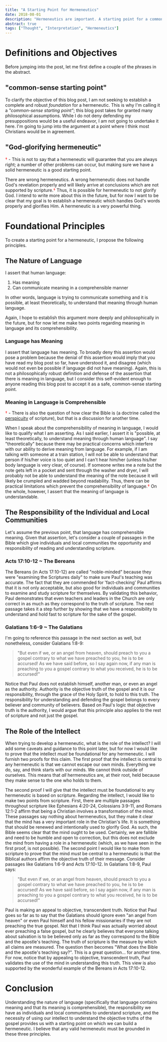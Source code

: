 ```yaml
---
title: "A Starting Point for Hermeneutics"
date: 2018-08-01
description: "Hermeneutics are important. A starting point for a common-sense, God-glorifying hermeneutic can be developed by considering the nature of language, the responsibility of the individual and local communities, and the role of the intellect in interpreting scripture."
abstract: true
tags: ["Thought", "Interpretation", "Hermeneutics"]
---
```


# Definitions and Objectives

Before jumping into the post, let me first define a couple of the phrases in the abstract.

## "common-sense starting point"

To clarify the objective of this blog post, I am not seeking to establish a complete and robust *foundation* for a hermeneutic. This is why I'm calling it a *"common-sense starting point"*; this blog post takes for granted many philosophical assumptions. While I do not deny defending my presuppositions would be a useful endeavor, I am not going to undertake it here. I'm going to jump into the argument at a point where I think most Christians would be in agreement.

## "God-glorifying hermeneutic"

<aside>
  <span style="color: red;">†</span> - This is not to say that a hermeneutic will guarantee that you are always right; a number of other problems can occur, but making sure we have a solid hermeneutic is a good starting point.
</aside>

There are wrong hermeneutics. A wrong hermeneutic does not handle God's revelation properly and will likely arrive at conclusions which are not supported by scripture.<span style="color: red;">†</span> Thus, it is possible for hermeneutic to not glorify God. I intend to write more about this in the future, but for now I want to be clear that my goal is to establish a hermeneutic which handles God's words properly and glorifies Him. A hermeneutic is a very powerful thing.

# Foundational Principles

To create a starting point for a hermeneutic, I propose the following principles.

## The Nature of Language

I assert that human language:

  1. Has meaning
  2. Can communicate meaning in a comprehensible manner

In other words, language is trying to communicate something and it is possible, at least theoretically, to understand that meaning through human language.

Again, I hope to establish this argument more deeply and philosophically in  the future, but for now let me make two points regarding meaning in language and its comprehensibility.

### Language has Meaning

I assert that language has meaning. To broadly deny this assertion would pose a problem because the denial of this assertion would imply that you have read my blog post so far, have understood it, and disagree (which would not even be possible if language did not have meaning). Again, this is not a philosophically robust definition and defense of the assertion that there is meaning in language, but I consider this self-evident enough to anyone reading this blog post to accept it as a safe, common-sense starting point.

### Meaning in Language is Comprehensible

<aside>
  <span style="color: red;">†</span> - There is also the question of how clear the Bible is (a doctrine called the <a href="https://www.merriam-webster.com/dictionary/perspicuous">perspicuity</a> of scripture), but that is a discussion for another time.
</aside>

When I speak about the comprehensibility of meaning in language, I would like to qualify what I am asserting. As I said earlier, I assert it is "possible, at least theoretically, to understand meaning through human language". I say "theoretically" because there may be practical concerns which interfere with our ability to derive meaning from language. For example, if I am talking with someone at a train station, I will not be able to understand that person if his/her voice is too quiet and I can't hear him/her (unless his/her body language is very clear, of course). If someone writes me a note but the note gets left in a pocket and sent through the washer and dryer, I will probably not be able to understand the meaning of the note because it will likely be crumpled and wadded beyond readability. Thus, there can be practical limitations which prevent the comprehensibility of language.<span style="color: red;">†</span> On the whole, however, I assert that the meaning of language is understandable.

## The Responsibility of the Individual and Local Communities

Let's assume the previous point, that language has comprehensible meaning. Given that assertion, let's consider a couple of passages in the Bible which give individuals and local communities the opportunity and responsibility of reading and understanding scripture.

### Acts 17:10-12 ~ The Bereans

The Bereans (in Acts 17:10-12) are called "noble-minded" because they were "examining the Scriptures daily" to make sure Paul's teaching was accurate. The fact that they are commended for 'fact-checking' Paul affirms that it is not only acceptable, but also good for individuals and communities to examine and study scripture for themselves. By validating this behavior, Paul demonstrates that even teachers and leaders in the Church are only correct in as much as they correspond to the truth of scripture. The next passage takes it a step further by showing that we have a responsibility to understand and hold fast to scripture for the sake of the gospel.

### Galatians 1:6-9 ~ The Galatians

I'm going to reference this passage in the next section as well, but nonetheless, consider Galatians 1:8-9:

> "But even if we, or an angel from heaven, should preach to you a gospel contrary to what we have preached to you, he is to be accursed! As we have said before, so I say again now, if any man is preaching to you a gospel contrary to what you received, he is to be accursed!"

Notice that Paul does not establish himself, another man, or even an angel as the authority. Authority is the objective truth of the gospel and it is our responsibility, through the grace of the Holy Spirit, to hold to this truth. The responsibility for understanding and defending the gospel belongs to every believer and community of believers. Based on Paul's logic that objective truth is the authority, I would argue that this principle also applies to the rest of scripture and not just the gospel.

## The Role of the Intellect

When trying to develop a hermeneutic, what is the role of the intellect? I will add some caveats and guidance to this point later, but for now I would like to prove that the intellect *must* be foundational for any hermeneutic. I will furnish two proofs for this claim. The first proof that the intellect is central to any hermeneutic is that we cannot escape our own minds. Everything we do, say, and think starts with our minds. We cannot think outside of ourselves. This means that *all* hermeneutics are, at their root, held because they make sense to the one who holds to them.

The second proof I will give that the intellect must be foundational to any hermeneutic is based on scripture. Regarding the intellect, I would like to make two points from scripture. First, there are multiple passages throughout scripture like Ephesians 4:20-24, Colossians 3:9-11, and Romans 12:1-2 affirm that being a Christian involves a transformation of the mind. These passages say nothing about hermeneutics, but they make it clear that the mind has a very important role in the Christian's life. It is something that should be renewed and intentionally used to glorify God. As such, the Bible seems clear that the mind ought to be used. Certainly, we are fallible and need to be humble and open to correction, but this does not exclude the mind from having a role in a hermeneutic (which, as we have seen in the first proof, is not possible). The second point I would like to make from scripture to prove that the mind *must* be central to a hermeneutic is that the Biblical authors affirm the objective truth of their message. Consider passages like Galatians 1:6-9 and Acts 17:10-12. In Galatians 1:8-9, Paul says:

> "But even if we, or an angel from heaven, should preach to you a gospel contrary to what we have preached to you, he is to be accursed! As we have said before, so I say again now, if any man is preaching to you a gospel contrary to what you received, he is to be accursed!"

Paul is making an appeal to objective, transcendent truth. Notice that Paul goes so far as to say that the Galatians should ignore even "an angel from heaven" or even Paul himself and his fellow missionaries if they are not preaching the true gospel. Not that I think Paul was actually worried about ever preaching a false gospel, but he clearly believes that everyone talking about salvation is to be believed only as far as they correspond to the Bible and the apostle's teaching. The truth of scripture is the measure by which all claims are measured. The question then becomes "What does the Bible and the apostle's teaching say?". This is a great question... for another time. For now, notice that by appealing to objective, transcendent truth, Paul validates the use of the mind in understanding this truth. This view is also supported by the wonderful example of the Bereans in Acts 17:10-12.

# Conclusion

Understanding the nature of language (specifically that language contains meaning and that its meaning is comprehensible), the responsibility we have as individuals and local communities to understand scripture, and the necessity of using our intellect to understand the objective truths of the gospel provides us with a starting point on which we can build a hermeneutic. I believe that any valid hermeneutic must be grounded in these three principles.
